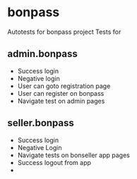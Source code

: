 # bonpass
Autotests for bonpass project
Tests for
## admin.bonpass 
 - Success login
 - Negative login
 - User can goto registration page
 - User can register on bonpass 
 - Navigate test on admin pages

## seller.bonpass
 - Success login 
 - Negative Login 
 - Navigate tests on bonseller app pages 
 - Success logout from app 
 - 